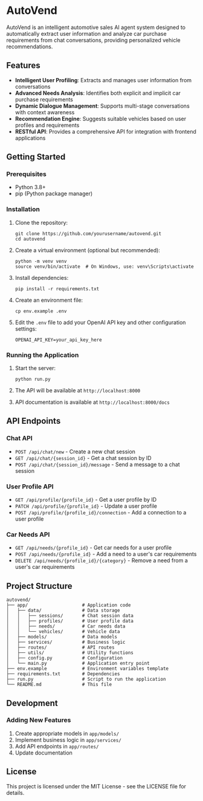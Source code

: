 # AutoVend

AutoVend is an intelligent automotive sales AI agent system designed to automatically extract user information and analyze car purchase requirements from chat conversations, providing personalized vehicle recommendations.

## Features

- **Intelligent User Profiling**: Extracts and manages user information from conversations
- **Advanced Needs Analysis**: Identifies both explicit and implicit car purchase requirements
- **Dynamic Dialogue Management**: Supports multi-stage conversations with context awareness
- **Recommendation Engine**: Suggests suitable vehicles based on user profiles and requirements
- **RESTful API**: Provides a comprehensive API for integration with frontend applications

## Getting Started

### Prerequisites

- Python 3.8+
- pip (Python package manager)

### Installation

1. Clone the repository:
   ```
   git clone https://github.com/yourusername/autovend.git
   cd autovend
   ```

2. Create a virtual environment (optional but recommended):
   ```
   python -m venv venv
   source venv/bin/activate  # On Windows, use: venv\Scripts\activate
   ```

3. Install dependencies:
   ```
   pip install -r requirements.txt
   ```

4. Create an environment file:
   ```
   cp env.example .env
   ```

5. Edit the `.env` file to add your OpenAI API key and other configuration settings:
   ```
   OPENAI_API_KEY=your_api_key_here
   ```

### Running the Application

1. Start the server:
   ```
   python run.py
   ```

2. The API will be available at `http://localhost:8000`
3. API documentation is available at `http://localhost:8000/docs`

## API Endpoints

### Chat API

- `POST /api/chat/new` - Create a new chat session
- `GET /api/chat/{session_id}` - Get a chat session by ID
- `POST /api/chat/{session_id}/message` - Send a message to a chat session

### User Profile API

- `GET /api/profile/{profile_id}` - Get a user profile by ID
- `PATCH /api/profile/{profile_id}` - Update a user profile
- `POST /api/profile/{profile_id}/connection` - Add a connection to a user profile

### Car Needs API

- `GET /api/needs/{profile_id}` - Get car needs for a user profile
- `POST /api/needs/{profile_id}` - Add a need to a user's car requirements
- `DELETE /api/needs/{profile_id}/{category}` - Remove a need from a user's car requirements

## Project Structure

```
autovend/
├── app/                    # Application code
│   ├── data/               # Data storage
│   │   ├── sessions/       # Chat session data
│   │   ├── profiles/       # User profile data
│   │   ├── needs/          # Car needs data
│   │   └── vehicles/       # Vehicle data
│   ├── models/             # Data models
│   ├── services/           # Business logic
│   ├── routes/             # API routes
│   ├── utils/              # Utility functions
│   ├── config.py           # Configuration
│   └── main.py             # Application entry point
├── env.example             # Environment variables template
├── requirements.txt        # Dependencies
├── run.py                  # Script to run the application
└── README.md               # This file
```

## Development

### Adding New Features

1. Create appropriate models in `app/models/`
2. Implement business logic in `app/services/`
3. Add API endpoints in `app/routes/`
4. Update documentation

## License

This project is licensed under the MIT License - see the LICENSE file for details. 